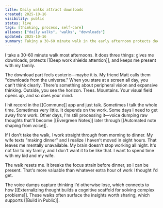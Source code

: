 ```yaml
---
title: Daily walks attract downloads
created: 2025-10-16
visibility: public
status: live
tags: [thinking, process, self-care]
aliases: ["daily walks", "walks", "downloads"]
updated: 2025-10-16
summary: Taking a 30-60 minute walk in the early afternoon protects deep work and mental presence with family—plus you get downloads from the universe.
---
```


I take a 30-60 minute walk most afternoons. It does three things: gives me downloads, protects [[Deep work shields attention]], and keeps me present with my family.

The download part feels esoteric—maybe it is. My friend Matt calls them "downloads from the universe." When you stare at a screen all day, you can't think clearly. There's something about peripheral vision and expansive thinking. Outside, you see the horizon. Trees. Mountains. Your visual field opens up, and so does your mind.

I hit record in the [[Commune]] app and just talk. Sometimes I talk the whole time. Sometimes very little. It depends on the work. Some days I need to get away from work. Other days, I'm still processing it—voice dumping raw thoughts that'll become [[Evergreen Notes]] later through [[Automated note shaping from voice]].

If I don't take the walk, I work straight through from morning to dinner. My wife texts "making dinner" and I realize I haven't moved in eight hours. That leaves me mentally unavailable. My brain doesn't stop working all night. It's not fair to my family, and I don't want it to be like that. I want to spend time with my kid and my wife.

The walk resets me. It breaks the focus strain before dinner, so I can be present. That's more valuable than whatever extra hour of work I thought I'd get.

The voice dumps capture thinking I'd otherwise lose, which connects to how [[Externalizing thought builds a cognitive scaffold for solving complex problems]]. These walks often surface the insights worth sharing, which supports [[Build in Public]].
